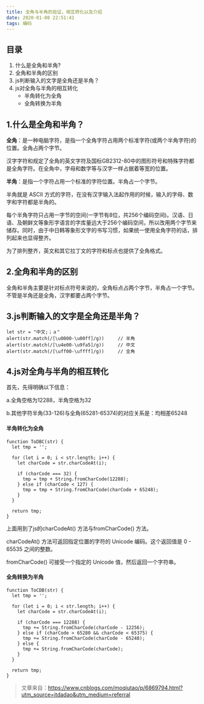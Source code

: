 ```yaml
---
title: 全角与半角的验证，相互转化以及介绍
date: 2020-01-08 22:51:41
tags: 编码
---
```


## 目录

1. 什么是全角和半角?
2. 全角和半角的区别
3. js判断输入的文字是全角还是半角？
4. js对全角与半角的相互转化
   - 半角转化为全角
   - 全角转换为半角

<!-- more -->

## 1.什么是全角和半角？

**全角**：是一种电脑字符，是指一个全角字符占用两个标准字符(或两个半角字符)的位置。全角占两个字节。

汉字字符和规定了全角的英文字符及国标GB2312-80中的图形符号和特殊字符都是全角字符。在全角中，字母和数字等与汉字一样占据着等宽的位置。

**半角**：是指一个字符占用一个标准的字符位置。半角占一个字节。

半角就是 ASCII 方式的字符，在没有汉字输入法起作用的时候，输入的字母、数字和字符都是半角的。

每个半角字符只占用一字节的空间(一字节有8位，共256个编码空间)。汉语、日语、及朝鲜文等象形字语言的字库量远大于256个编码空间，所以改用两个字节来储存。同时，由于中日韩等象形文字的书写习惯，如果统一使用全角字符的话，排列起来也显得整齐。

为了排列整齐，英文和其它拉丁文的字符和标点也提供了全角格式。

## 2.全角和半角的区别

全角和半角主要是针对标点符号来说的，全角标点占两个字节，半角占一个字节。不管是半角还是全角，汉字都要占两个字节。

## 3.js判断输入的文字是全角还是半角？

```
let str = "中文;；ａ"
alert(str.match(/[\u0000-\u00ff]/g))     // 半角   
alert(str.match(/[\u4e00-\u9fa5]/g))     // 中文   
alert(str.match(/[\uff00-\uffff]/g))     // 全角   
```

## 4.js对全角与半角的相互转化

首先，先得明确以下信息：

a.全角空格为12288，半角空格为32 

b.其他字符半角(33-126)与全角(65281-65374)的对应关系是：均相差65248

#### 半角转化为全角

```
function ToDBC(str) { 
  let tmp = ''; 

  for (let i = 0; i < str.length; i++) { 
    let charCode = str.charCodeAt(i);

    if (charCode === 32) { 
      tmp = tmp + String.fromCharCode(12288); 
    } else if (charCode < 127) { 
      tmp = tmp + String.fromCharCode(charCode + 65248); 
    } 
  } 

  return tmp; 
}
```

上面用到了js的charCodeAt() 方法与fromCharCode() 方法。

charCodeAt() 方法可返回指定位置的字符的 Unicode 编码。这个返回值是 0 - 65535 之间的整数。

fromCharCode() 可接受一个指定的 Unicode 值，然后返回一个字符串。

#### 全角转换为半角

```
function ToCDB(str) { 
  let tmp = ''; 

  for (let i = 0; i < str.length; i++) { 
    let charCode = str.charCodeAt(i);

    if (charCode === 12288) {
      tmp += String.fromCharCode(charCode - 12256);
    } else if (charCode > 65280 && charCode < 65375) { 
      tmp += String.fromCharCode(charCode - 65248); 
    } else { 
      tmp += String.fromCharCode(charCode); 
    } 
  } 

  return tmp;
}
```

> 文章来自：https://www.cnblogs.com/moqiutao/p/6869794.html?utm_source=itdadao&utm_medium=referral

